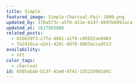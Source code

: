 ```yaml
---
title: Simple
featured_image: Simple-Charcoal-Pair-1000.png
updated_by: 378a5f3c-a5f0-421e-b147-6b97b6091aca
updated_at: 1617565886
related_posts:
  - 61b639f3-c77a-4881-a1f9-c05b52ae0403
  - 7a2416ca-a2e1-428c-8d78-8863accad513
availability:
  - nft
color_tags:
  - charcoal
id: 6505abab-b13f-41e0-8f41-15523d9d1d41
---
```

